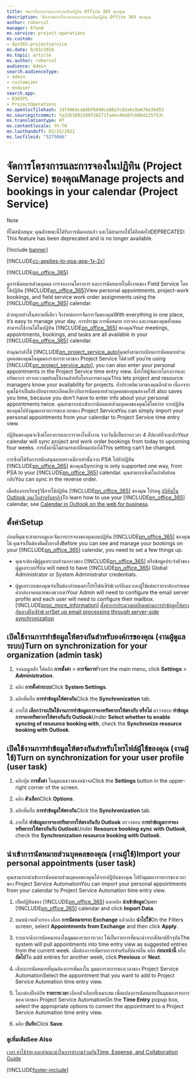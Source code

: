 ```yaml
---
title: จัดการโครงการและการจองในปฏิทิน Office 365 ของคุณ
description: วิธีการจัดการโครงการและการจองในปฏิทิน Office 365 ของคุณ
author: ruhercul
manager: kfend
ms.service: project-operations
ms.custom:
- dyn365-projectservice
ms.date: 8/03/2018
ms.topic: article
ms.author: ruhercul
audience: Admin
search.audienceType:
- admin
- customizer
- enduser
search.app:
- D365PS
- ProjectOperations
ms.openlocfilehash: 1df4864ca8dbf6948ca88a7c82a6c0a676e3bd53
ms.sourcegitcommit: fa32b1893286f20271fa4ec4be8fc68bd135f53c
ms.translationtype: HT
ms.contentlocale: th-TH
ms.lasthandoff: 02/15/2021
ms.locfileid: "5275066"
---
```

# <a name="manage-projects-and-bookings-in-your-calendar-project-service"></a><span data-ttu-id="df7ae-103">จัดการโครงการและการจองในปฏิทิน (Project Service) ของคุณ</span><span class="sxs-lookup"><span data-stu-id="df7ae-103">Manage projects and bookings in your calendar (Project Service)</span></span>

> [!Note]
> <span data-ttu-id="df7ae-104">ที่ไม่สนับสนุน: คุณลักษณะนี้ได้รับการตัดออกแล้ว และไม่สามารถใช้ได้อีกต่อไป</span><span class="sxs-lookup"><span data-stu-id="df7ae-104">DEPRECATED: This feature has been deprecated and is no longer available.</span></span>

[!include [banner](../includes/psa-now-project-operations.md)]

[!INCLUDE[cc-applies-to-psa-app-1x-2x](../includes/cc-applies-to-psa-app-1x-2x.md)]

[!INCLUDE[pn_office_365](../includes/pn-office-365.md)] 

<span data-ttu-id="df7ae-105">ดูการนัดหมายส่วนบุคคล การจองงานโครงการ และการนัดหมายใบสั่งงานของ Field Service โดยใช้ปฏิทิน [!INCLUDE[pn_office_365](../includes/pn-office-365.md)]</span><span class="sxs-lookup"><span data-stu-id="df7ae-105">View personal appointments, project-work bookings, and field service work order assignments using the [!INCLUDE[pn_office_365](../includes/pn-office-365.md)] calendar.</span></span>  
  
 <span data-ttu-id="df7ae-106">ด้วยทุกอย่างในสถานที่เดียว จึงง่ายต่อการจัดการวันของคุณ</span><span class="sxs-lookup"><span data-stu-id="df7ae-106">With everything in one place, it’s easy to manage your day.</span></span> <span data-ttu-id="df7ae-107">การประชุม การนัดหมาย การจอง และงานของคุณทั้งหมดสามารถใช้งานได้ในปฏิทิน [!INCLUDE[pn_office_365](../includes/pn-office-365.md)] ของคุณ</span><span class="sxs-lookup"><span data-stu-id="df7ae-107">Your meetings, appointments, bookings, and tasks are all available in your [!INCLUDE[pn_office_365](../includes/pn-office-365.md)] calendar.</span></span>  
  
 <span data-ttu-id="df7ae-108">ถ้าคุณกำลังใช้ [!INCLUDE[pn_project_service_auto](../includes/pn-project-service-auto.md)]คุณยังสามารถป้อนการนัดหมายส่วนบุคคลของคุณในมุมมองรายการเวลาของ Project Service ได้ด้วย</span><span class="sxs-lookup"><span data-stu-id="df7ae-108">If you’re using [!INCLUDE[pn_project_service_auto](../includes/pn-project-service-auto.md)], you can also enter your personal appointments in the Project Service time entry view.</span></span> <span data-ttu-id="df7ae-109">นี่ทำให้ผู้จัดการโครงการและทรัพยากร ทราบความพร้อมใช้งานสำหรับโครงการของคุณ</span><span class="sxs-lookup"><span data-stu-id="df7ae-109">This lets project and resource managers know your availability for projects.</span></span> <span data-ttu-id="df7ae-110">ยังประหยัดเวลาของคุณอีกด้วย เนื่องจากคุณไม่จำเป็นต้องป้อนรายละเอียดเกี่ยวกับการนัดหมายส่วนบุคคลของคุณสองครั้ง</span><span class="sxs-lookup"><span data-stu-id="df7ae-110">It also saves you time, because you don’t have to enter info about your personal appointments twice.</span></span> <span data-ttu-id="df7ae-111">คุณสามารถนำเข้าการนัดหมายส่วนบุคคลของคุณได้โดยง่าย จากปฏิทินของคุณไปยังมุมมองรายการของเวลาของ Project Service</span><span class="sxs-lookup"><span data-stu-id="df7ae-111">You can simply import your personal appointments from your calendar to Project Service time entry view.</span></span>  
  
 <span data-ttu-id="df7ae-112">ปฏิทินของคุณจะซิงค์โครงการและการจองใบสั่งงาน จากวันนี้เป็นระยะเวลา 4 สัปดาห์ที่จะมาถึง</span><span class="sxs-lookup"><span data-stu-id="df7ae-112">Your calendar will sync project and work order bookings from today to upcoming four weeks.</span></span> <span data-ttu-id="df7ae-113">การตั้งค่านี้ไม่สามารถเปลี่ยนแปลงได้</span><span class="sxs-lookup"><span data-stu-id="df7ae-113">This setting can’t be changed.</span></span>  
  
 <span data-ttu-id="df7ae-114">การซิงค์ได้รับการสนับสนุนแบบทางเดียวเท่านั้นจาก PSA ไปยังปฏิทิน [!INCLUDE[pn_office_365](../includes/pn-office-365.md)] ของคุณ</span><span class="sxs-lookup"><span data-stu-id="df7ae-114">Syncing is only supported one way, from PSA to your [!INCLUDE[pn_office_365](../includes/pn-office-365.md)] calendar.</span></span> <span data-ttu-id="df7ae-115">คุณสามารถซิงค์ในลำดับย้อนกลับ</span><span class="sxs-lookup"><span data-stu-id="df7ae-115">You can sync in the reverse order.</span></span> 
  
 <span data-ttu-id="df7ae-116">เมื่อต้องการเรียนรู้วิธีการใช้ปฏิทิน [!INCLUDE[pn_office_365](../includes/pn-office-365.md)] ของคุณ โปรดดู [ปฏิทินใน Outlook บนเว็บสำหรับธุรกิจ](https://support.office.com/article/Calendar-in-Outlook-on-the-web-for-business-5219c457-d1fe-4c2f-9032-1a816b88e936)</span><span class="sxs-lookup"><span data-stu-id="df7ae-116">To learn how to use your [!INCLUDE[pn_office_365](../includes/pn-office-365.md)] calendar, see [Calendar in Outlook on the web for business](https://support.office.com/article/Calendar-in-Outlook-on-the-web-for-business-5219c457-d1fe-4c2f-9032-1a816b88e936).</span></span>  
  
## <a name="setup"></a><span data-ttu-id="df7ae-117">ตั้งค่า</span><span class="sxs-lookup"><span data-stu-id="df7ae-117">Setup</span></span>  
 <span data-ttu-id="df7ae-118">ก่อนที่คุณจะสามารถดูและจัดการการจองของคุณบนปฏิทิน [!INCLUDE[pn_office_365](../includes/pn-office-365.md)] ของคุณได้ คุณจำเป็นต้องติดตั้งบางสิ่ง</span><span class="sxs-lookup"><span data-stu-id="df7ae-118">Before you can see and manage your bookings on your [!INCLUDE[pn_office_365](../includes/pn-office-365.md)] calendar, you need to set a few things up.</span></span>  
  
- <span data-ttu-id="df7ae-119">คุณจะต้องมีผู้ดูแลระบบส่วนกลางของ [!INCLUDE[pn_office_365](../includes/pn-office-365.md)] หรือข้อมูลประจำตัวของผู้ดูแลระบบ</span><span class="sxs-lookup"><span data-stu-id="df7ae-119">You will need to have [!INCLUDE[pn_office_365](../includes/pn-office-365.md)] Global Administrator or System Administrator credentials.</span></span>  
  
- <span data-ttu-id="df7ae-120">ผู้ดูแลระบบของคุณจำเป็นต้องกำหนดค่าโปรไฟล์เซิร์ฟเวอร์อีเมล และผู้ใช้แต่ละรายจะต้องกำหนดค่ากล่องจดหมายของพวกเขา</span><span class="sxs-lookup"><span data-stu-id="df7ae-120">Your Admin will need to configure the email server profile and each user will need to configure their mailbox.</span></span> [!INCLUDE[proc_more_information](../includes/proc-more-information.md)] <span data-ttu-id="df7ae-121">[ตั้งค่าการประมวลผลอีเมลผ่านการทำข้อมูลให้ตรงกันทางฝั่งเซิร์ฟเวอร์](https://docs.microsoft.com/dynamics365/customerengagement/on-premises/admin/set-up-server-side-synchronization-of-email-appointments-contacts-and-tasks)</span><span class="sxs-lookup"><span data-stu-id="df7ae-121">[Set up email processing through server-side synchronization](https://docs.microsoft.com/dynamics365/customerengagement/on-premises/admin/set-up-server-side-synchronization-of-email-appointments-contacts-and-tasks)</span></span>  
  
## <a name="turn-on-synchronization-for-your-organization-admin-task"></a><span data-ttu-id="df7ae-122">เปิดใช้งานการทำข้อมูลให้ตรงกันสำหรับองค์กรของคุณ (งานผู้ดูแลระบบ)</span><span class="sxs-lookup"><span data-stu-id="df7ae-122">Turn on synchronization for your organization (admin task)</span></span>  
  
1.  <span data-ttu-id="df7ae-123">จากเมนูหลัก ให้คลิก **การตั้งค่า** > **การจัดการ**</span><span class="sxs-lookup"><span data-stu-id="df7ae-123">From the main menu, click **Settings** > **Administration**.</span></span>  
  
2.  <span data-ttu-id="df7ae-124">คลิก **การตั้งค่าระบบ**</span><span class="sxs-lookup"><span data-stu-id="df7ae-124">Click **System Settings**.</span></span>  
  
3.  <span data-ttu-id="df7ae-125">คลิกที่แท็บ **การทำข้อมูลให้ตรงกัน**</span><span class="sxs-lookup"><span data-stu-id="df7ae-125">Click the **Synchronization** tab.</span></span>  
  
4.  <span data-ttu-id="df7ae-126">ภายใต้ **เลือกว่าจะเปิดใช้งานการทำข้อมูลการจองทรัพยากรให้ตรงกับ หรือไม่** ตรวจสอบ **ทำข้อมูลการจองทรัพยากรให้ตรงกันกับ Outlook**</span><span class="sxs-lookup"><span data-stu-id="df7ae-126">Under **Select whether to enable syncing of resource booking with**, check the **Synchronize resource booking with Outlook**.</span></span>  
  
## <a name="turn-on-synchronization-for-your-user-profile-user-task"></a><span data-ttu-id="df7ae-127">เปิดใช้งานการทำข้อมูลให้ตรงกันสำหรับโพรไฟล์ผู้ใช้ของคุณ (งานผู้ใช้)</span><span class="sxs-lookup"><span data-stu-id="df7ae-127">Turn on synchronization for your user profile (user task)</span></span>  
  
1.  <span data-ttu-id="df7ae-128">คลิกปุ่ม **การตั้งค่า** ในมุมบนขวาของหน้าจอ</span><span class="sxs-lookup"><span data-stu-id="df7ae-128">Click the **Settings** button in the upper-right corner of the screen.</span></span>  
  
2.  <span data-ttu-id="df7ae-129">คลิก **ตัวเลือก**</span><span class="sxs-lookup"><span data-stu-id="df7ae-129">Click **Options**.</span></span>  
  
3.  <span data-ttu-id="df7ae-130">คลิกที่แท็บ **การทำข้อมูลให้ตรงกัน**</span><span class="sxs-lookup"><span data-stu-id="df7ae-130">Click the **Synchronization** tab.</span></span>  
  
4.  <span data-ttu-id="df7ae-131">ภายใต้ **ทำข้อมูลการจองทรัพยากรให้ตรงกันกับ Outlook** ตรวจสอบ **การทำข้อมูลการจองทรัพยากรให้ตรงกันกับ Outlook**</span><span class="sxs-lookup"><span data-stu-id="df7ae-131">Under **Resource booking sync with Outlook**, check the **Synchronization resource booking with Outlook**.</span></span>  
  
## <a name="import-your-personal-appointments-user-task"></a><span data-ttu-id="df7ae-132">นำเข้าการนัดหมายส่วนบุคคลของคุณ (งานผู้ใช้)</span><span class="sxs-lookup"><span data-stu-id="df7ae-132">Import your personal appointments (user task)</span></span>  
 <span data-ttu-id="df7ae-133">คุณสามารถนำเข้าการนัดหมายส่วนบุคคลของคุณได้จากปฏิทินของคุณ ไปยังมุมมองรายการของเวลาของ Project Service Automation</span><span class="sxs-lookup"><span data-stu-id="df7ae-133">You can import your personal appointments from your calendar to Project Service Automation time entry view.</span></span>  
  
1. <span data-ttu-id="df7ae-134">เปิดปฏิทินของ [!INCLUDE[pn_office_365](../includes/pn-office-365.md)] และคลิก **นำเข้าข้อมูล**</span><span class="sxs-lookup"><span data-stu-id="df7ae-134">Open [!INCLUDE[pn_office_365](../includes/pn-office-365.md)] calendar and click **Import Data**.</span></span>  
  
2. <span data-ttu-id="df7ae-135">บนหน้าจอตัวกรอง เลือก **การนัดหมายจาก Exchange** แล้วคลิก **นำไปใช้**</span><span class="sxs-lookup"><span data-stu-id="df7ae-135">On the Filters screen, select **Appointments from Exchange** and then click **Apply**.</span></span>  
  
3. <span data-ttu-id="df7ae-136">ระบบจะดึงการนัดหมายลงในมุมมองรายการเวลา ให้เป็นรายการที่แนะนำจากสัปดาห์ปัจจุบัน</span><span class="sxs-lookup"><span data-stu-id="df7ae-136">The system will pull appointments into time entry view as suggested entries from the current week.</span></span> <span data-ttu-id="df7ae-137">เมื่อต้องการเพิ่มรายการสำหรับสัปดาห์อื่น คลิก **ก่อนหน้านี้** หรือ **ถัดไป**</span><span class="sxs-lookup"><span data-stu-id="df7ae-137">To add entries for another week, click **Previous** or **Next**.</span></span>  
  
4. <span data-ttu-id="df7ae-138">เลือกการนัดหมายที่คุณต้องการเพิ่มลงใน มุมมองรายการของเวลาของ Project Service Automation</span><span class="sxs-lookup"><span data-stu-id="df7ae-138">Select the appointment that you want to add to Project Service Automation time entry view.</span></span>  
  
5. <span data-ttu-id="df7ae-139">ในกล่องป็อปอัพ **รายการเวลา** เลือกตัวเลือกที่เหมาะสม เพื่อแปลงการนัดหมายเป็นมุมมองรายการของเวลาของ Project Service Automation</span><span class="sxs-lookup"><span data-stu-id="df7ae-139">On the **Time Entry** popup box, select the appropriate options to convert the appointment to a Project Service Automation time entry view.</span></span>  
  
6. <span data-ttu-id="df7ae-140">คลิก **บันทึก**</span><span class="sxs-lookup"><span data-stu-id="df7ae-140">Click **Save**.</span></span>  
  
### <a name="see-also"></a><span data-ttu-id="df7ae-141">ดูเพิ่มเติม</span><span class="sxs-lookup"><span data-stu-id="df7ae-141">See Also</span></span>  
 [<span data-ttu-id="df7ae-142">เวลา ค่าใช้จ่าย และคำแนะนำในการทำงานร่วมกัน</span><span class="sxs-lookup"><span data-stu-id="df7ae-142">Time, Expense, and Collaboration Guide</span></span>](../psa/time-expense-collaboration-guide.md)


[!INCLUDE[footer-include](../includes/footer-banner.md)]